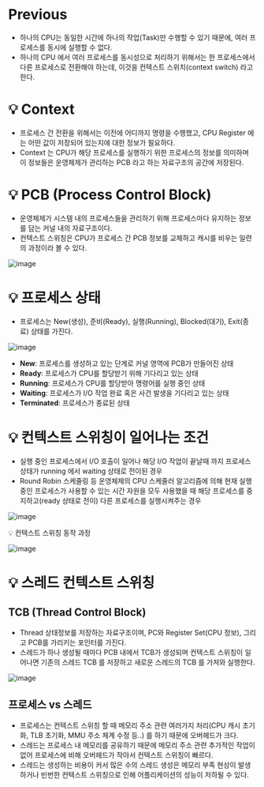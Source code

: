 # Previous

- 하나의 CPU는 동일한 시간에 하나의 작업(Task)만 수행할 수 있기 때문에, 여러 프로세스를 동시에 실행할 수 없다.
- 하나의 CPU 에서 여러 프로세스를 동시성으로 처리하기 위해서는 한 프로세스에서 다른 프로세스로 전환해야 하는데, 이것을 컨텍스트 스위치(context switch) 라고 한다.

# 💡 Context

- 프로세스 간 전환을 위해서는 이전에 어디까지 명령을 수행했고, CPU Register 에는 어떤 값이 저장되어 있는지에 대한 정보가 필요하다.
- Context 는 CPU가 해당 프로세스를 실행하기 위한 프로세스의 정보를 의미하며 이 정보들은 운영체제가 관리하는 PCB 라고 하는 자료구조의 공간에 저장된다.

# 💡 PCB (Process Control Block)

- 운영체제가 시스템 내의 프로세스들을 관리하기 위해 프로세스마다 유지하는 정보를 담는 커널 내의 자료구조이다.
- 컨텍스트 스위칭은 CPU가 프로세스 간 PCB 정보를 교체하고 캐시를 비우는 일련의 과정이라 볼 수 있다.

![image](https://github.com/shin-je-woo/TIL/assets/39439576/f86c6d29-7075-43d5-9ed9-da6c993a0594)

# 💡 프로세스 상태

- 프로세스는 New(생성), 준비(Ready), 실행(Running), Blocked(대기), Exit(종료) 상태를 가진다.

![image](https://github.com/shin-je-woo/TIL/assets/39439576/8a7e74b1-0b7c-4679-afee-9d94bbbce09b)

- **New**: 프로세스를 생성하고 있는 단계로 커널 영역에 PCB가 만들어진 상태
- **Ready**: 프로세스가 CPU를 할당받기 위해 기다리고 있는 상태
- **Running**: 프로세스가 CPU를 할당받아 명령어를 실행 중인 상태
- **Waiting**: 프로세스가 I/O 작업 완료 혹은 사건 발생을 기다리고 있는 상태
- **Terminated**: 프로세스가 종료된 상태

# 💡 컨텍스트 스위칭이 일어나는 조건

- 실행 중인 프로세스에서 I/O 호출이 일어나 해당 I/O 작업이 끝날때 까지 프로세스 상태가 running 에서 waiting 상태로 전이된 경우
- Round Robin 스케줄링 등 운영체제의 CPU 스케줄러 알고리즘에 의해 현재 실행중인 프로세스가 사용할 수 있는 시간 자원을 모두 사용했을 때 해당 프로세스를
중지하고(ready 상태로 전이) 다른 프로세스를 실행시켜주는 경우

![image](https://github.com/shin-je-woo/TIL/assets/39439576/ae18c1c9-4c45-4f40-9ac5-458edbd4ee3c)

💡 컨텍스트 스위칭 동작 과정

![image](https://github.com/shin-je-woo/TIL/assets/39439576/4903c6cb-d38a-4e78-9c3a-b1cfdaac188a)

# 💡 스레드 컨텍스트 스위칭

## TCB (Thread Control Block)

- Thread 상태정보를 저장하는 자료구조이며, PC와 Register Set(CPU 정보), 그리고 PCB를 가리키는 포인터를 가진다.
- 스레드가 하나 생성될 때마다 PCB 내에서 TCB가 생성되며 컨텍스트 스위칭이 일어나면 기존의 스레드 TCB 를 저장하고 새로운 스레드의 TCB 를 가져와 실행한다.

![image](https://github.com/shin-je-woo/TIL/assets/39439576/c3b72a5a-42a7-44be-acc2-1845853505ab)

## 프로세스 vs 스레드

- 프로세스는 컨텍스트 스위칭 할 때 메모리 주소 관련 여러가지 처리(CPU 캐시 초기화, TLB 초기화, MMU 주소 체계 수정 등..) 를 하기 때문에 오버헤드가 크다.
- 스레드는 프로세스 내 메모리를 공유하기 때문에 메모리 주소 관련 추가적인 작업이 없어 프로세스에 비해 오버헤드가 작아서 컨텍스트 스위칭이 빠르다.
- 스레드는 생성하는 비용이 커서 많은 수의 스레드 생성은 메모리 부족 현상이 발생하거나 빈번한 컨텍스트 스위칭으로 인해 어플리케이션의 성능이 저하될 수 있다.
